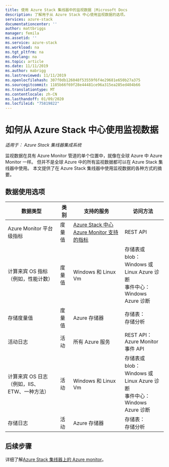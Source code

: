 ```yaml
---
title: 使用 Azure Stack 集线器中的监视数据 |Microsoft Docs
description: 了解用于从 Azure Stack 中心使用监视数据的选项。
services: azure-stack
documentationcenter: ''
author: mattbriggs
manager: femila
ms.assetid: ''
ms.service: azure-stack
ms.workload: na
ms.tgt_pltfrm: na
ms.devlang: na
ms.topic: article
ms.date: 11/11/2019
ms.author: mabrigg
ms.lastreviewed: 11/11/2019
ms.openlocfilehash: 307f0db126048f53559f6f4e29681e650b27a375
ms.sourcegitcommit: 1185b66f69f28e44481ce96a315ea285ed404b66
ms.translationtype: MT
ms.contentlocale: zh-CN
ms.lasthandoff: 01/09/2020
ms.locfileid: "75819822"
---
```

# <a name="how-to-consume-monitoring-data-from-azure-stack-hub"></a>如何从 Azure Stack 中心使用监视数据

*适用于： Azure Stack 集线器集成系统*

监视数据在具有 Azure Monitor 管道的单个位置中，就像在全球 Azure 中 Azure Monitor 一样。 但并不是全球 Azure 中的所有监视数据都可以在 Azure Stack 集线器中使用。 本文提供了在 Azure Stack 集线器中使用监视数据的各种方式的摘要。
 
## <a name="options-for-data-consumption"></a>数据使用选项

| 数据类型 | 类别 | 支持的服务 | 访问方法 |
|-------------------------------------------------------------|----------|------------------------------------------------------------------------|----------------------------------------------------------------------------------------------------|
| Azure Monitor 平台级指标 | 度量值 | [Azure Stack 中心 Azure Monitor 支持的指标](azure-stack-metrics-supported.md) | REST API |
| 计算来宾 OS 指标（例如，性能计数） | 度量值 | Windows 和 Linux Vm | 存储表或 blob：<br>Windows 或 Linux Azure 诊断 <br>事件中心：<br>Windows Azure 诊断 |
| 存储度量值 | 度量值 | Azure 存储器 | 存储表：<br>存储分析 |
| 活动日志 | 活动 | 所有 Azure 服务 | REST API：<br>Azure Monitor 事件 API |
| 计算来宾 OS 日志（例如，IIS、ETW、一种方法） | 活动 | Windows 和 Linux Vm | 存储表或 blob：<br>Windows 或 Linux Azure 诊断 <br>事件中心：<br>Windows Azure 诊断 |
| 存储日志 | 活动 | Azure 存储器 | 存储表：<br>存储分析 |

## <a name="next-steps"></a>后续步骤

详细了解[Azure Stack 集线器上的 Azure monitor](azure-stack-metrics-azure-data.md)。
